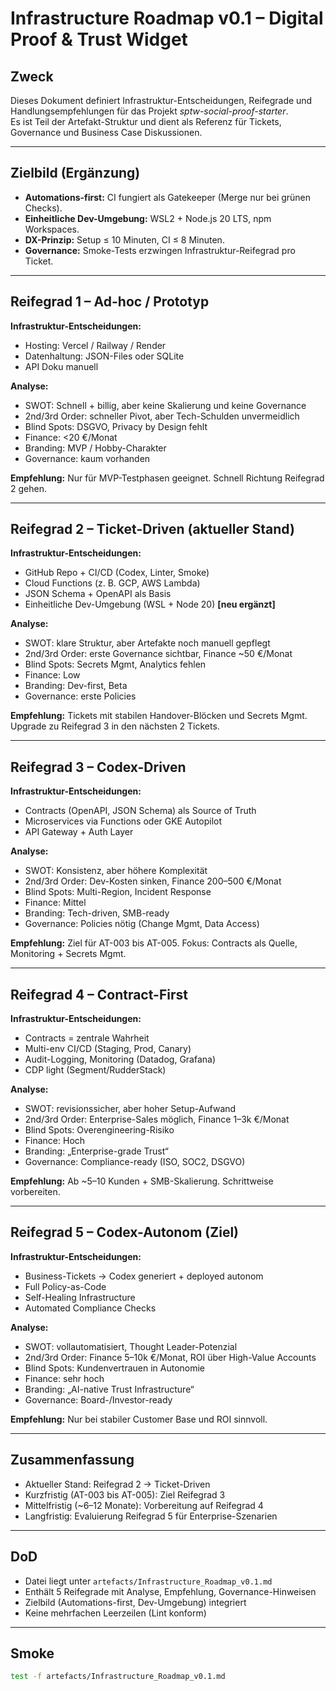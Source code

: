 # Infrastructure Roadmap v0.1 – Digital Proof & Trust Widget

## Zweck
Dieses Dokument definiert Infrastruktur-Entscheidungen, Reifegrade und Handlungsempfehlungen für das Projekt *sptw-social-proof-starter*.  
Es ist Teil der Artefakt-Struktur und dient als Referenz für Tickets, Governance und Business Case Diskussionen.

---

## Zielbild (Ergänzung)
- **Automations-first:** CI fungiert als Gatekeeper (Merge nur bei grünen Checks).  
- **Einheitliche Dev-Umgebung:** WSL2 + Node.js 20 LTS, npm Workspaces.  
- **DX-Prinzip:** Setup ≤ 10 Minuten, CI ≤ 8 Minuten.  
- **Governance:** Smoke-Tests erzwingen Infrastruktur-Reifegrad pro Ticket.

---

## Reifegrad 1 – Ad-hoc / Prototyp
**Infrastruktur-Entscheidungen:**  
- Hosting: Vercel / Railway / Render  
- Datenhaltung: JSON-Files oder SQLite  
- API Doku manuell  

**Analyse:**  
- SWOT: Schnell + billig, aber keine Skalierung und keine Governance  
- 2nd/3rd Order: schneller Pivot, aber Tech-Schulden unvermeidlich  
- Blind Spots: DSGVO, Privacy by Design fehlt  
- Finance: <20 €/Monat  
- Branding: MVP / Hobby-Charakter  
- Governance: kaum vorhanden  

**Empfehlung:** Nur für MVP-Testphasen geeignet. Schnell Richtung Reifegrad 2 gehen.

---

## Reifegrad 2 – Ticket-Driven (aktueller Stand)
**Infrastruktur-Entscheidungen:**  
- GitHub Repo + CI/CD (Codex, Linter, Smoke)  
- Cloud Functions (z. B. GCP, AWS Lambda)  
- JSON Schema + OpenAPI als Basis  
- Einheitliche Dev-Umgebung (WSL + Node 20) **[neu ergänzt]**

**Analyse:**  
- SWOT: klare Struktur, aber Artefakte noch manuell gepflegt  
- 2nd/3rd Order: erste Governance sichtbar, Finance ~50 €/Monat  
- Blind Spots: Secrets Mgmt, Analytics fehlen  
- Finance: Low  
- Branding: Dev-first, Beta  
- Governance: erste Policies  

**Empfehlung:** Tickets mit stabilen Handover-Blöcken und Secrets Mgmt. Upgrade zu Reifegrad 3 in den nächsten 2 Tickets.

---

## Reifegrad 3 – Codex-Driven
**Infrastruktur-Entscheidungen:**  
- Contracts (OpenAPI, JSON Schema) als Source of Truth  
- Microservices via Functions oder GKE Autopilot  
- API Gateway + Auth Layer  

**Analyse:**  
- SWOT: Konsistenz, aber höhere Komplexität  
- 2nd/3rd Order: Dev-Kosten sinken, Finance 200–500 €/Monat  
- Blind Spots: Multi-Region, Incident Response  
- Finance: Mittel  
- Branding: Tech-driven, SMB-ready  
- Governance: Policies nötig (Change Mgmt, Data Access)  

**Empfehlung:** Ziel für AT-003 bis AT-005. Fokus: Contracts als Quelle, Monitoring + Secrets Mgmt.

---

## Reifegrad 4 – Contract-First
**Infrastruktur-Entscheidungen:**  
- Contracts = zentrale Wahrheit  
- Multi-env CI/CD (Staging, Prod, Canary)  
- Audit-Logging, Monitoring (Datadog, Grafana)  
- CDP light (Segment/RudderStack)  

**Analyse:**  
- SWOT: revisionssicher, aber hoher Setup-Aufwand  
- 2nd/3rd Order: Enterprise-Sales möglich, Finance 1–3k €/Monat  
- Blind Spots: Overengineering-Risiko  
- Finance: Hoch  
- Branding: „Enterprise-grade Trust“  
- Governance: Compliance-ready (ISO, SOC2, DSGVO)  

**Empfehlung:** Ab ~5–10 Kunden + SMB-Skalierung. Schrittweise vorbereiten.

---

## Reifegrad 5 – Codex-Autonom (Ziel)
**Infrastruktur-Entscheidungen:**  
- Business-Tickets → Codex generiert + deployed autonom  
- Full Policy-as-Code  
- Self-Healing Infrastructure  
- Automated Compliance Checks  

**Analyse:**  
- SWOT: vollautomatisiert, Thought Leader-Potenzial  
- 2nd/3rd Order: Finance 5–10k €/Monat, ROI über High-Value Accounts  
- Blind Spots: Kundenvertrauen in Autonomie  
- Finance: sehr hoch  
- Branding: „AI-native Trust Infrastructure“  
- Governance: Board-/Investor-ready  

**Empfehlung:** Nur bei stabiler Customer Base und ROI sinnvoll.

---

## Zusammenfassung
- Aktueller Stand: Reifegrad 2 → Ticket-Driven  
- Kurzfristig (AT-003 bis AT-005): Ziel Reifegrad 3  
- Mittelfristig (~6–12 Monate): Vorbereitung auf Reifegrad 4  
- Langfristig: Evaluierung Reifegrad 5 für Enterprise-Szenarien

---

## DoD
- Datei liegt unter `artefacts/Infrastructure_Roadmap_v0.1.md`  
- Enthält 5 Reifegrade mit Analyse, Empfehlung, Governance-Hinweisen  
- Zielbild (Automations-first, Dev-Umgebung) integriert  
- Keine mehrfachen Leerzeilen (Lint konform)

---

## Smoke
```bash
test -f artefacts/Infrastructure_Roadmap_v0.1.md
